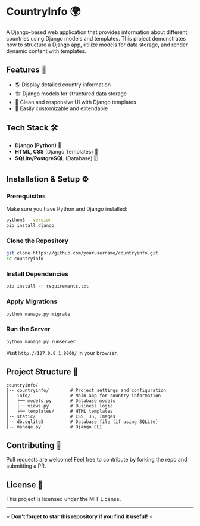 # CountryInfo 🌍

A Django-based web application that provides information about different countries using Django models and templates. This project demonstrates how to structure a Django app, utilize models for data storage, and render dynamic content with templates.

## Features 🚀
- 🌎 Display detailed country information
- 🏗️ Django models for structured data storage
- 🎨 Clean and responsive UI with Django templates
- 🔧 Easily customizable and extendable

## Tech Stack 🛠
- **Django (Python)** 🐍
- **HTML, CSS** (Django Templates) 🎨
- **SQLite/PostgreSQL** (Database) 🗄️

## Installation & Setup ⚙️

### Prerequisites
Make sure you have Python and Django installed:
```sh
python3 --version
pip install django
```

### Clone the Repository
```sh
git clone https://github.com/yourusername/countryinfo.git
cd countryinfo
```

### Install Dependencies
```sh
pip install -r requirements.txt
```

### Apply Migrations
```sh
python manage.py migrate
```

### Run the Server
```sh
python manage.py runserver
```
Visit `http://127.0.0.1:8000/` in your browser.

## Project Structure 📂
```
countryinfo/
│-- countryinfo/        # Project settings and configuration
│-- info/               # Main app for country information
│   ├── models.py       # Database models
│   ├── views.py        # Business logic
│   ├── templates/      # HTML templates
│-- static/             # CSS, JS, Images
│-- db.sqlite3          # Database file (if using SQLite)
│-- manage.py           # Django CLI
```

## Contributing 🤝
Pull requests are welcome! Feel free to contribute by forking the repo and submitting a PR.

## License 📜
This project is licensed under the MIT License.

---
⭐ **Don't forget to star this repository if you find it useful!** ⭐
